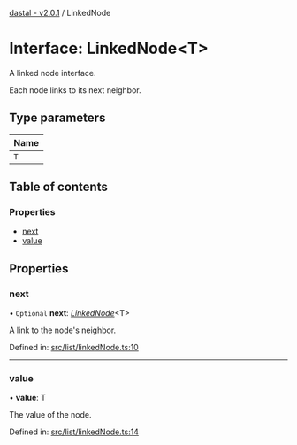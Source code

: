 [dastal - v2.0.1](../README.md) / LinkedNode

# Interface: LinkedNode<T\>

A linked node interface.

Each node links to its next neighbor.

## Type parameters

| Name |
| :------ |
| `T` |

## Table of contents

### Properties

- [next](linkednode.md#next)
- [value](linkednode.md#value)

## Properties

### next

• `Optional` **next**: [*LinkedNode*](linkednode.md)<T\>

A link to the node's neighbor.

Defined in: [src/list/linkedNode.ts:10](https://github.com/havelessbemore/dastal/blob/c8bb6f5/src/list/linkedNode.ts#L10)

___

### value

• **value**: T

The value of the node.

Defined in: [src/list/linkedNode.ts:14](https://github.com/havelessbemore/dastal/blob/c8bb6f5/src/list/linkedNode.ts#L14)
